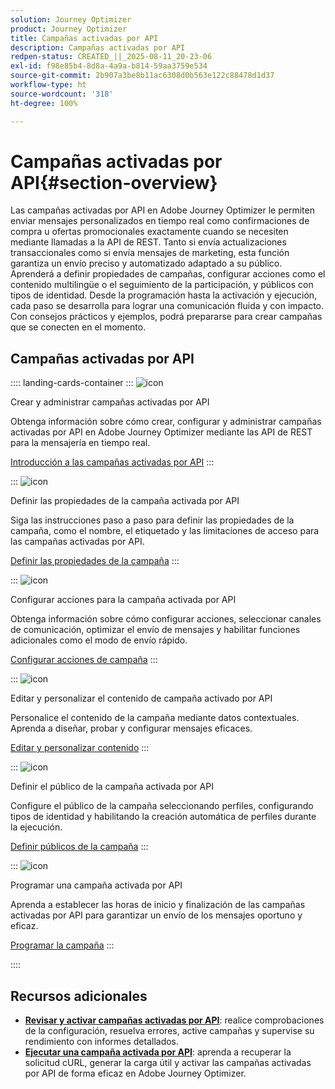```yaml
---
solution: Journey Optimizer
product: Journey Optimizer
title: Campañas activadas por API
description: Campañas activadas por API
redpen-status: CREATED_||_2025-08-11_20-23-06
exl-id: f98e85b4-8d8a-4a9a-b814-59aa3759e534
source-git-commit: 2b907a3be8b11ac6308d0b563e122c88478d1d37
workflow-type: ht
source-wordcount: '318'
ht-degree: 100%

---
```


# Campañas activadas por API{#section-overview}

Las campañas activadas por API en Adobe Journey Optimizer le permiten enviar mensajes personalizados en tiempo real como confirmaciones de compra u ofertas promocionales exactamente cuando se necesiten mediante llamadas a la API de REST. Tanto si envía actualizaciones transaccionales como si envía mensajes de marketing, esta función garantiza un envío preciso y automatizado adaptado a su público. Aprenderá a definir propiedades de campañas, configurar acciones como el contenido multilingüe o el seguimiento de la participación, y públicos con tipos de identidad. Desde la programación hasta la activación y ejecución, cada paso se desarrolla para lograr una comunicación fluida y con impacto. Con consejos prácticos y ejemplos, podrá prepararse para crear campañas que se conecten en el momento.

## Campañas activadas por API

:::: landing-cards-container
:::
![icon](https://cdn.experienceleague.adobe.com/icons/circle-play.svg)

Crear y administrar campañas activadas por API

Obtenga información sobre cómo crear, configurar y administrar campañas activadas por API en Adobe Journey Optimizer mediante las API de REST para la mensajería en tiempo real.

[Introducción a las campañas activadas por API](../using/campaigns/api-triggered-campaigns.md)
:::

:::
![icon](https://cdn.experienceleague.adobe.com/icons/list-check.svg)

Definir las propiedades de la campaña activada por API

Siga las instrucciones paso a paso para definir las propiedades de la campaña, como el nombre, el etiquetado y las limitaciones de acceso para las campañas activadas por API.

[Definir las propiedades de la campaña](../using/campaigns/api-triggered-campaign-properties.md)
:::

:::
![icon](https://cdn.experienceleague.adobe.com/icons/gear.svg)

Configurar acciones para la campaña activada por API

Obtenga información sobre cómo configurar acciones, seleccionar canales de comunicación, optimizar el envío de mensajes y habilitar funciones adicionales como el modo de envío rápido.

[Configurar acciones de campaña](../using/campaigns/api-triggered-campaign-action.md)
:::

:::
![icon](https://cdn.experienceleague.adobe.com/icons/bullseye.svg)

Editar y personalizar el contenido de campaña activado por API

Personalice el contenido de la campaña mediante datos contextuales. Aprenda a diseñar, probar y configurar mensajes eficaces.

[Editar y personalizar contenido](../using/campaigns/api-triggered-campaign-content.md)
:::

:::
![icon](https://cdn.experienceleague.adobe.com/icons/users.svg)

Definir el público de la campaña activada por API

Configure el público de la campaña seleccionando perfiles, configurando tipos de identidad y habilitando la creación automática de perfiles durante la ejecución.

[Definir públicos de la campaña](../using/campaigns/api-triggered-campaign-audience.md)
:::

:::
![icon](https://cdn.experienceleague.adobe.com/icons/clock.svg)

Programar una campaña activada por API

Aprenda a establecer las horas de inicio y finalización de las campañas activadas por API para garantizar un envío de los mensajes oportuno y eficaz.

[Programar la campaña](../using/campaigns/api-triggered-campaign-schedule.md)
:::

::::


## Recursos adicionales

- **[Revisar y activar campañas activadas por API](../using/campaigns/review-activate-api-triggered-campaign.md)**: realice comprobaciones de la configuración, resuelva errores, active campañas y supervise su rendimiento con informes detallados.
- **[Ejecutar una campaña activada por API](../using/campaigns/trigger-campaigns.md)**: aprenda a recuperar la solicitud cURL, generar la carga útil y activar las campañas activadas por API de forma eficaz en Adobe Journey Optimizer.
